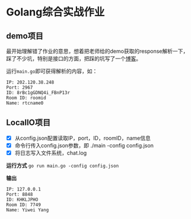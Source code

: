 # Golang综合实战作业
## demo项目
最开始理解错了作业的意思，想着把老师给的demo获取的response解析一下，踩了不少坑，特别是接口的方面，把踩的坑写了一个[博客](https://www.cnblogs.com/smileglaze/p/13893794.html)。

运行`main.go`即可获得解析的内容，如：

	IP: 202.120.38.248
	Port: 2967
	ID: 8rBc1gGDNQ4i_FBnP13r
	Room ID: roomid
	Name: rtcname0

## LocalIO项目

- [x] 从config.json配置读取IP，port，ID，roomID，name信息
- [x] 命令行传入config.json参数，即 ./main -config config.json
- [x] 将日志写入文件系统，chat.log

**运行方式**
`go run main.go -config config.json`

**输出**

	IP: 127.0.0.1
	Port: 8848
	ID: KHKLJPHO
	Room ID: 7749
	Name: Yiwei Yang
